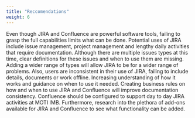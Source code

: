 ```yaml
---
title: "Reccomendations"
weight: 6
---
```


Even though JIRA and Confluence are powerful software tools, failing to
grasp the full capabilities limits what can be done. Potential uses of
JIRA include issue management, project management and lengthy daily
activities that require documentation. Although there are multiple
issues types at this time, clear definitions for these issues and when
to use them are missing. Adding a wider range of types will allow JIRA
to be for a wider range of problems. Also, users are inconsistent in
their use of JIRA, failing to include details, documents or work
offline. Increasing understanding of how it works and guidance on when
to use it needed. Creating business rules on how and when to use JIRA
and Confluence will improve documentation consistency. Confluence should
be configured to support day to day JIRA activities at MOTI IMB.
Furthermore, research into the plethora of add-ons available for JIRA
and Confluence to see what functionality can be added.